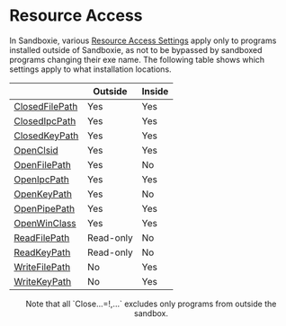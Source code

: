 # Resource Access

In Sandboxie, various [Resource Access Settings](ResourceAccessSettings.md) apply only to programs installed outside of Sandboxie, as not to be bypassed by sandboxed programs changing their exe name. The following table shows which settings apply to what installation locations.

<div align="center">

|                 | Outside | Inside |
|-----------------|---------|--------|
|[ClosedFilePath](ClosedFilePath.md)   | Yes     | Yes    |
|[ClosedIpcPath](ClosedIpcPath.md)    | Yes     | Yes    |
|[ClosedKeyPath](ClosedKeyPath.md)    | Yes     | Yes    |
|[OpenClsid](OpenClsid.md)        | Yes     | Yes    |
|[OpenFilePath](OpenFilePath.md)     | Yes     | No       |
|[OpenIpcPath](OpenIpcPath.md)      | Yes     | Yes      |
|[OpenKeyPath](OpenKeyPath.md)      | Yes     | No       |
|[OpenPipePath](OpenPipePath.md)     | Yes     | Yes    |
|[OpenWinClass](OpenWinClass.md)     | Yes     | Yes    |
|[ReadFilePath](ReadFilePath.md)     | Read-only  | No   |
|[ReadKeyPath](ReadKeyPath.md)       | Read-only  | No   |
|[WriteFilePath](WriteFilePath.md)   | No      | Yes     |
|[WriteKeyPath](WriteKeyPath.md)     | No      | Yes     |

</div>

<p align="center">Note that all `Close...=!<program>,...` excludes only programs from outside the sandbox.</p>
